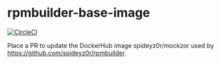 # rpmbuilder-base-image
[![CircleCI](https://circleci.com/gh/spideyz0r/rpmbuilder-base-image/tree/main.svg?style=shield)](https://circleci.com/gh/spideyz0r/rpmbuilder-base-image/?branch=main)

Place a PR to update the DockerHub image spideyz0r/mockzor used by https://github.com/spideyz0r/rpmbuilder.
